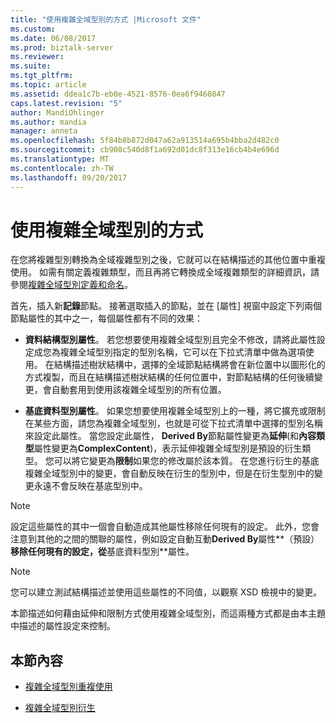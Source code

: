 ```yaml
---
title: "使用複雜全域型別的方式 |Microsoft 文件"
ms.custom: 
ms.date: 06/08/2017
ms.prod: biztalk-server
ms.reviewer: 
ms.suite: 
ms.tgt_pltfrm: 
ms.topic: article
ms.assetid: ddea1c7b-eb0e-4521-8576-0ea6f9460847
caps.latest.revision: "5"
author: MandiOhlinger
ms.author: mandia
manager: anneta
ms.openlocfilehash: 5f84b8b872d047a62a913514a695b4bba2d482c0
ms.sourcegitcommit: cb908c540d8f1a692d01dc8f313e16cb4b4e696d
ms.translationtype: MT
ms.contentlocale: zh-TW
ms.lasthandoff: 09/20/2017
---
```

# <a name="ways-to-use-complex-global-types"></a>使用複雜全域型別的方式
在您將複雜型別轉換為全域複雜型別之後，它就可以在結構描述的其他位置中重複使用。 如需有關定義複雜類型，而且再將它轉換成全域複雜類型的詳細資訊，請參閱[複雜全域型別定義和命名](../core/complex-global-type-definition-and-naming.md)。  
  
 首先，插入新**記錄**節點。 接著選取插入的節點，並在 [屬性] 視窗中設定下列兩個節點屬性的其中之一，每個屬性都有不同的效果：  
  
-   **資料結構型別屬性**。 若您想要使用複雜全域型別且完全不修改，請將此屬性設定成您為複雜全域型別指定的型別名稱，它可以在下拉式清單中做為選項使用。 在結構描述樹狀結構中，選擇的全域節點結構將會在新位置中以圖形化的方式複製，而且在結構描述樹狀結構的任何位置中，對節點結構的任何後續變更，會自動套用到使用該複雜全域型別的所有位置。  
  
-   **基底資料型別屬性**。 如果您想要使用複雜全域型別上的一種，將它擴充或限制在某些方面，請您為複雜全域型別，也就是可從下拉式清單中選擇的型別名稱來設定此屬性。 當您設定此屬性， **Derived By**節點屬性變更為**延伸**(和**內容類型**屬性變更為**ComplexContent**)，表示延伸複雜全域型別是預設的衍生類型。 您可以將它變更為**限制**如果您的修改屬於該本質。 在您進行衍生的基底複雜全域型別中的變更，會自動反映在衍生的型別中，但是在衍生型別中的變更永遠不會反映在基底型別中。  
  
> [!NOTE]
>  設定這些屬性的其中一個會自動造成其他屬性移除任何現有的設定。 此外，您會注意到其他的之間的關聯的屬性，例如設定自動互動**Derived By**屬性**（預設）**移除任何現有的設定，從**基底資料型別**屬性。  
  
> [!NOTE]
>  您可以建立測試結構描述並使用這些屬性的不同值，以觀察 XSD 檢視中的變更。  
  
 本節描述如何藉由延伸和限制方式使用複雜全域型別，而這兩種方式都是由本主題中描述的屬性設定來控制。  
  
## <a name="in-this-section"></a>本節內容  
  
-   [複雜全域型別重複使用](../core/complex-global-type-re-use.md)  
  
-   [複雜全域型別衍生](../core/complex-global-type-derivation.md)